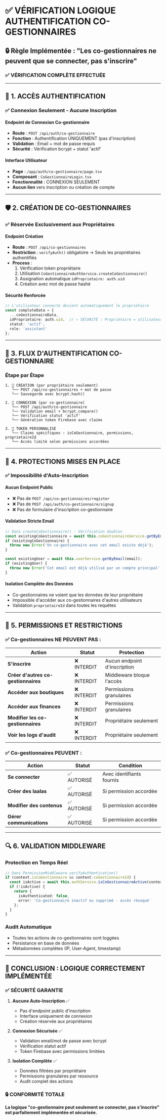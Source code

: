 # ✅ VÉRIFICATION LOGIQUE AUTHENTIFICATION CO-GESTIONNAIRES

## 🔒 Règle Implémentée : "Les co-gestionnaires ne peuvent que se connecter, pas s'inscrire"

### ✅ VÉRIFICATION COMPLÈTE EFFECTUÉE

---

## 🚪 **1. ACCÈS AUTHENTIFICATION**

### **✅ Connexion Seulement - Aucune Inscription**

#### **Endpoint de Connexion Co-gestionnaire**
- **Route** : `POST /api/auth/co-gestionnaire`
- **Fonction** : Authentification UNIQUEMENT (pas d'inscription)
- **Validation** : Email + mot de passe requis
- **Sécurité** : Vérification bcrypt + statut 'actif'

#### **Interface Utilisateur**
- **Page** : `/app/auth/co-gestionnaire/page.tsx`
- **Composant** : `CoGestionnaireLogin.tsx`
- **Fonctionnalité** : CONNEXION SEULEMENT
- **Aucun lien** vers inscription ou création de compte

---

## 🛡️ **2. CRÉATION DE CO-GESTIONNAIRES**

### **✅ Réservée Exclusivement aux Propriétaires**

#### **Endpoint Création**
- **Route** : `POST /api/co-gestionnaires`
- **Restriction** : `verifyAuth()` obligatoire → Seuls les propriétaires authentifiés
- **Process** : 
  1. Vérification token propriétaire
  2. Utilisation `CoGestionnaireAuthService.createCoGestionnaire()`
  3. Assignation automatique `idProprietaire: auth.uid`
  4. Création avec mot de passe hashé

#### **Sécurité Renforcée**
```typescript
// L'utilisateur connecté devient automatiquement le propriétaire
const completeData = {
  ...coGestionnaireData,
  idProprietaire: auth.uid,  // ← SÉCURITÉ : Propriétaire = utilisateur connecté
  statut: 'actif',
  role: 'assistant'
};
```

---

## 🔐 **3. FLUX D'AUTHENTIFICATION CO-GESTIONNAIRE**

### **Étape par Étape**

```
1. 👤 CRÉATION (par propriétaire seulement)
   └── POST /api/co-gestionnaires + mot de passe
   └── Sauvegarde avec bcrypt.hash()

2. 🔑 CONNEXION (par co-gestionnaire)
   └── POST /api/auth/co-gestionnaire
   └── Validation email + bcrypt.compare()
   └── Vérification statut 'actif'
   └── Génération token Firebase avec claims

3. 🎫 TOKEN PERSONNALISÉ
   └── Claims spécifiques : isCoGestionnaire, permissions, proprietaireId
   └── Accès limité selon permissions accordées
```

---

## 🚫 **4. PROTECTIONS MISES EN PLACE**

### **✅ Impossibilité d'Auto-Inscription**

#### **Aucun Endpoint Public**
- ❌ Pas de `POST /api/co-gestionnaires/register`
- ❌ Pas de `POST /api/auth/co-gestionnaire/signup` 
- ❌ Pas de formulaire d'inscription co-gestionnaire

#### **Validation Stricte Email**
```typescript
// Dans createCoGestionnaire() : Vérification doublon
const existingCoGestionnaire = await this.coGestionnaireService.getByEmail(email);
if (existingCoGestionnaire) {
  throw new Error('Un co-gestionnaire avec cet email existe déjà');
}

const existingUser = await this.userService.getByEmail(email);
if (existingUser) {
  throw new Error('Cet email est déjà utilisé par un compte principal');
}
```

#### **Isolation Complète des Données**
- Co-gestionnaires ne voient que les données de leur propriétaire
- Impossible d'accéder aux co-gestionnaires d'autres utilisateurs
- Validation `proprietaireId` dans toutes les requêtes

---

## 🎯 **5. PERMISSIONS ET RESTRICTIONS**

### **✅ Co-gestionnaires NE PEUVENT PAS :**

| Action | Statut | Protection |
|--------|--------|------------|
| **S'inscrire** | ❌ INTERDIT | Aucun endpoint d'inscription |
| **Créer d'autres co-gestionnaires** | ❌ INTERDIT | Middleware bloque l'accès |
| **Accéder aux boutiques** | ❌ INTERDIT | Permissions granulaires |
| **Accéder aux finances** | ❌ INTERDIT | Permissions granulaires |
| **Modifier les co-gestionnaires** | ❌ INTERDIT | Propriétaire seulement |
| **Voir les logs d'audit** | ❌ INTERDIT | Propriétaire seulement |

### **✅ Co-gestionnaires PEUVENT :**

| Action | Statut | Condition |
|--------|--------|-----------|
| **Se connecter** | ✅ AUTORISÉ | Avec identifiants fournis |
| **Créer des laalas** | ✅ AUTORISÉ | Si permission accordée |
| **Modifier des contenus** | ✅ AUTORISÉ | Si permission accordée |
| **Gérer communications** | ✅ AUTORISÉ | Si permission accordée |

---

## 🔍 **6. VALIDATION MIDDLEWARE**

### **Protection en Temps Réel**
```typescript
// Dans PermissionMiddleware.verifyAuthentication()
if (context.isCoGestionnaire && context.coGestionnaireId) {
  const isActive = await this.authService.isCoGestionnaireActive(context.coGestionnaireId);
  if (!isActive) {
    return { 
      isAuthenticated: false, 
      error: 'Co-gestionnaire inactif ou supprimé - accès révoqué' 
    };
  }
}
```

### **Audit Automatique**
- Toutes les actions de co-gestionnaires sont loggées
- Persistance en base de données
- Métadonnées complètes (IP, User-Agent, timestamp)

---

## 🎯 **CONCLUSION : LOGIQUE CORRECTEMENT IMPLÉMENTÉE**

### ✅ **SÉCURITÉ GARANTIE**

1. **Aucune Auto-Inscription** ✅
   - Pas d'endpoint public d'inscription
   - Interface uniquement de connexion
   - Création réservée aux propriétaires

2. **Connexion Sécurisée** ✅
   - Validation email/mot de passe avec bcrypt
   - Vérification statut actif
   - Token Firebase avec permissions limitées

3. **Isolation Complète** ✅
   - Données filtrées par propriétaire
   - Permissions granulaires par ressource
   - Audit complet des actions

### 🔒 **CONFORMITÉ TOTALE**
**La logique "co-gestionnaire peut seulement se connecter, pas s'inscrire" est parfaitement implémentée et sécurisée.**
